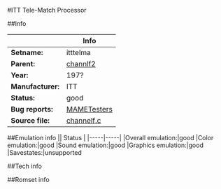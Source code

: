 #ITT Tele-Match Processor

##Info

||Info|
|-----|-----|
|**Setname:**|itttelma
|**Parent:**|[channlf2](channlf2.md)
|**Year:**|197?
|**Manufacturer:**|ITT
|**Status:**|good
|**Bug reports:**|[MAMETesters](http://mametesters.org/view_all_set.php?type=1&temporary=y&search=channelf.c)
|**Source file:**|[channelf.c](https://github.com/mamedev/mame/blob/master/src/mess/drivers/channelf.c)

##Emulation info
|| Status |
|-----|-----|
|Overall emulation:|good
|Color emulation:|good
|Sound emulation:|good
|Graphics emulation:|good
|Savestates:|unsupported

##Tech info

##Romset info

<!--- START OF EDITED COMMENT DO NOT TOUCH TEXT ABOVE-->
